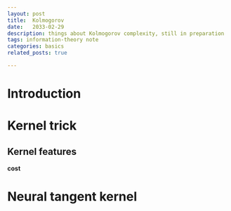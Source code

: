 ```yaml
---
layout: post
title:  Kolmogorov
date:   2033-02-29
description: things about Kolmogorov complexity, still in preparation
tags: information-theory note
categories: basics
related_posts: true

---
```


# Introduction

# Kernel trick 
## Kernel features

**cost**


# Neural tangent kernel
